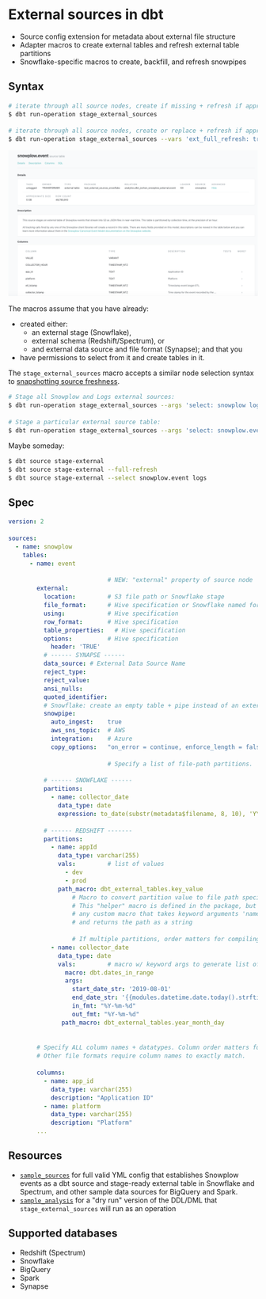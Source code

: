 # External sources in dbt

* Source config extension for metadata about external file structure
* Adapter macros to create external tables and refresh external table partitions
* Snowflake-specific macros to create, backfill, and refresh snowpipes

## Syntax

```bash
# iterate through all source nodes, create if missing + refresh if appropriate
$ dbt run-operation stage_external_sources

# iterate through all source nodes, create or replace + refresh if appropriate
$ dbt run-operation stage_external_sources --vars 'ext_full_refresh: true'
```

![sample docs](etc/sample_docs.png)

The macros assume that you have already:
- created either:
  - an external stage (Snowflake),
  - external schema (Redshift/Spectrum), or
  - and external data source and file format (Synapse); and that you
- have permissions to select from it and create tables in it.

The `stage_external_sources` macro accepts a similar node selection syntax to
[snapshotting source freshness](https://docs.getdbt.com/docs/running-a-dbt-project/command-line-interface/source/#specifying-sources-to-snapshot).

```bash
# Stage all Snowplow and Logs external sources:
$ dbt run-operation stage_external_sources --args 'select: snowplow logs'

# Stage a particular external source table:
$ dbt run-operation stage_external_sources --args 'select: snowplow.event'
```

Maybe someday:
```bash
$ dbt source stage-external
$ dbt source stage-external --full-refresh
$ dbt source stage-external --select snowplow.event logs
```

## Spec

```yml
version: 2

sources:
  - name: snowplow
    tables:
      - name: event

                            # NEW: "external" property of source node
        external:
          location:         # S3 file path or Snowflake stage
          file_format:      # Hive specification or Snowflake named format / specification
          using:            # Hive specification
          row_format:       # Hive specification
          table_properties:   # Hive specification
          options:          # Hive specification
            header: 'TRUE'
          # ------ SYNAPSE ------
          data_source: # External Data Source Name
          reject_type: 
          reject_value: 
          ansi_nulls: 
          quoted_identifier:
          # Snowflake: create an empty table + pipe instead of an external table
          snowpipe:
            auto_ingest:    true
            aws_sns_topic:  # AWS
            integration:    # Azure
            copy_options:   "on_error = continue, enforce_length = false" # e.g.

                            # Specify a list of file-path partitions.

          # ------ SNOWFLAKE ------
          partitions:
            - name: collector_date
              data_type: date
              expression: to_date(substr(metadata$filename, 8, 10), 'YYYY/MM/DD')

          # ------ REDSHIFT -------
          partitions:
            - name: appId
              data_type: varchar(255)
              vals:         # list of values
                - dev
                - prod
              path_macro: dbt_external_tables.key_value
                  # Macro to convert partition value to file path specification.
                  # This "helper" macro is defined in the package, but you can use
                  # any custom macro that takes keyword arguments 'name' + 'value'
                  # and returns the path as a string

                  # If multiple partitions, order matters for compiling S3 path
            - name: collector_date
              data_type: date
              vals:         # macro w/ keyword args to generate list of values
                macro: dbt.dates_in_range
                args:
                  start_date_str: '2019-08-01'
                  end_date_str: '{{modules.datetime.date.today().strftime("%Y-%m-%d")}}'
                  in_fmt: "%Y-%m-%d"
                  out_fmt: "%Y-%m-%d"
               path_macro: dbt_external_tables.year_month_day


        # Specify ALL column names + datatypes. Column order matters for CSVs.
        # Other file formats require column names to exactly match.

        columns:
          - name: app_id
            data_type: varchar(255)
            description: "Application ID"
          - name: platform
            data_type: varchar(255)
            description: "Platform"
        ...
```

## Resources

* [`sample_sources`](sample_sources) for full valid YML config that establishes Snowplow events
as a dbt source and stage-ready external table in Snowflake and Spectrum, and other sample
data sources for BigQuery and Spark.
* [`sample_analysis`](sample_analysis) for a "dry run" version of the DDL/DML that
`stage_external_sources` will run as an operation

## Supported databases

* Redshift (Spectrum)
* Snowflake
* BigQuery
* Spark
* Synapse
